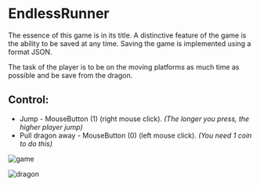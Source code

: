 # EndlessRunner 

The essence of this game is in its title. A distinctive feature of the game is the ability to be saved at any time. 
Saving the game is implemented using a format JSON.

The task of the player is to be on the moving platforms as much time as possible and be save from the dragon.
 
## Control: 
- Jump - MouseButton (1) (right mouse click).  _(The longer you press, the higher player jump)_
- Pull dragon away - MouseButton (0) (left mouse click).  _(You need 1 coin to do this)_


![game](https://user-images.githubusercontent.com/29926552/31667468-360b6d66-b358-11e7-8b46-b2c93ede7c21.png)

![dragon](https://user-images.githubusercontent.com/29926552/46247569-f810ad80-c415-11e8-95bf-c90f94052ea8.png)

